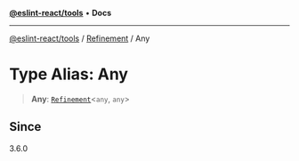 [**@eslint-react/tools**](../../../README.md) • **Docs**

***

[@eslint-react/tools](../../../README.md) / [Refinement](../README.md) / Any

# Type Alias: Any

> **Any**: [`Refinement`](../../../interfaces/Refinement.md)\<`any`, `any`\>

## Since

3.6.0
